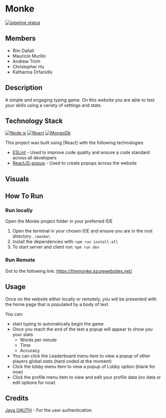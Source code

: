 # Monke

[![pipeline status](https://gitlab.com/dawson2223/620-w23/s02/team4/monke/badges/main/pipeline.svg)](https://gitlab.com/dawson2223/620-w23/s02/team4/monke/-/commits/main)

## Members

- Rim Dallali
- Mauricio Murillo
- Andrew Trinh
- Christopher Hu
- Katharina Orfanidis

## Description
A simple and engaging typing game. On this website you are able to test your skills using a variety of settings and stats. 

## Technology Stack

[![Node.js](https://img.shields.io/badge/node.js-339933.svg?style=for-the-badge&logo=Node.js&logoColor=white)](https://nodejs.org/)
[![React](https://img.shields.io/badge/React-61DAFB.svg?style=for-the-badge&logo=React&logoColor=white)]()
[![MongoDb](https://img.shields.io/badge/mongodb-47A248.svg?style=for-the-badge&logo=MongoDB&logoColor=white)](https://img.shields.io/badge/mongodb-47A248.svg?style=for-the-badge&logo=MongoDB&logoColor=white)

This project was built using [React] with the following technologies

- [ESLint](https://eslint.org/) - Used to improve code quality and ensure a code standard across all developers
- [ReactJS-popup](https://react-popup.elazizi.com/) - Used to create popups across the website

## Visuals

## How To Run

### Run locally

Open the Monke project folder in your preferred IDE

1. Open the terminal in your chosen IDE and ensure you are in the root directory `.\monke\`
2. Install the dependencies with: `npm run install:all`
3. To start server and client run: `npm run dev`

### Run Remote

Got to the following link: https://themonke.azurewebsites.net/

## Usage

Once on the website either locally or remotely, you will be presented with the home page that is populated by a body of text.

You can:
- start typing to automatically begin the game
- Once you reach the end of the text a popup will appear to show you your stats
  - Words per minute
  - Time
  - Accuracy
- You can click the Leaderboard menu item to view a popup of other players global stats (hard coded at the moment)
- Click the lobby menu item to view a popup of Lobby option (blank for now)
- Click the profile menu item to view and edit your profile data (no data or edit options for now)

## Credits

[Jaya OAUTH](https://dawsoncollege.gitlab.io/620-capstone/2023-01/620-study/tutorials/GoogleAuthentication.html) - For the user authentication